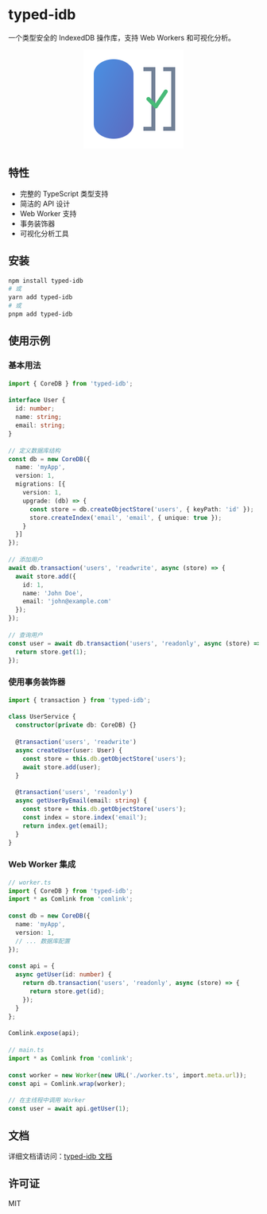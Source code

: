 # typed-idb

一个类型安全的 IndexedDB 操作库，支持 Web Workers 和可视化分析。

<p align="center">
  <img src="./logo.svg" width="200" height="200" alt="typed-idb logo">
</p>

## 特性

- 完整的 TypeScript 类型支持
- 简洁的 API 设计
- Web Worker 支持
- 事务装饰器
- 可视化分析工具

## 安装

```bash
npm install typed-idb
# 或
yarn add typed-idb
# 或
pnpm add typed-idb
```

## 使用示例

### 基本用法

```typescript
import { CoreDB } from 'typed-idb';

interface User {
  id: number;
  name: string;
  email: string;
}

// 定义数据库结构
const db = new CoreDB({
  name: 'myApp',
  version: 1,
  migrations: [{
    version: 1,
    upgrade: (db) => {
      const store = db.createObjectStore('users', { keyPath: 'id' });
      store.createIndex('email', 'email', { unique: true });
    }
  }]
});

// 添加用户
await db.transaction('users', 'readwrite', async (store) => {
  await store.add({
    id: 1,
    name: 'John Doe',
    email: 'john@example.com'
  });
});

// 查询用户
const user = await db.transaction('users', 'readonly', async (store) => {
  return store.get(1);
});
```

### 使用事务装饰器

```typescript
import { transaction } from 'typed-idb';

class UserService {
  constructor(private db: CoreDB) {}

  @transaction('users', 'readwrite')
  async createUser(user: User) {
    const store = this.db.getObjectStore('users');
    await store.add(user);
  }

  @transaction('users', 'readonly')
  async getUserByEmail(email: string) {
    const store = this.db.getObjectStore('users');
    const index = store.index('email');
    return index.get(email);
  }
}
```

### Web Worker 集成

```typescript
// worker.ts
import { CoreDB } from 'typed-idb';
import * as Comlink from 'comlink';

const db = new CoreDB({
  name: 'myApp',
  version: 1,
  // ... 数据库配置
});

const api = {
  async getUser(id: number) {
    return db.transaction('users', 'readonly', async (store) => {
      return store.get(id);
    });
  }
};

Comlink.expose(api);

// main.ts
import * as Comlink from 'comlink';

const worker = new Worker(new URL('./worker.ts', import.meta.url));
const api = Comlink.wrap(worker);

// 在主线程中调用 Worker
const user = await api.getUser(1);
```

## 文档

详细文档请访问：[typed-idb 文档](https://github.com/chency7/typed-idb)

## 许可证

MIT

